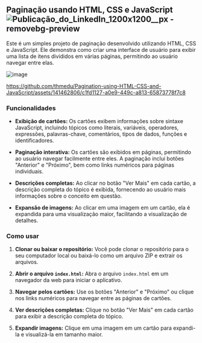 ## Paginação usando HTML, CSS e JavaScript![Publicação_do_LinkedIn_1200x1200__px -removebg-preview](https://github.com/thmedu/Pagination-using-HTML-CSS-and-JavaScript/assets/141462806/4cbb7f9e-f270-4a61-8082-f1b68ac9ed0f) 


Este é um simples projeto de paginação desenvolvido utilizando HTML, CSS e JavaScript. Ele demonstra como criar uma interface de usuário para exibir uma lista de itens divididos em várias páginas, permitindo ao usuário navegar entre elas.

![image](https://github.com/thmedu/Pagination-using-HTML-CSS-and-JavaScript/assets/141462806/854c3064-d941-4fd0-bf74-cec97e8236d2) 


https://github.com/thmedu/Pagination-using-HTML-CSS-and-JavaScript/assets/141462806/c1fd1127-a0e9-449c-a813-65873778f7c8



### Funcionalidades


- **Exibição de cartões:** Os cartões exibem informações sobre sintaxe JavaScript, incluindo tópicos como literais, variáveis, operadores, expressões, palavras-chave, comentários, tipos de dados, funções e identificadores.
  
- **Paginação interativa:** Os cartões são exibidos em páginas, permitindo ao usuário navegar facilmente entre eles. A paginação inclui botões "Anterior" e "Próximo", bem como links numéricos para páginas individuais.
  
- **Descrições completas:** Ao clicar no botão "Ver Mais" em cada cartão, a descrição completa do tópico é exibida, fornecendo ao usuário mais informações sobre o conceito em questão.
  
- **Expansão de imagens:** Ao clicar em uma imagem em um cartão, ela é expandida para uma visualização maior, facilitando a visualização de detalhes.

### Como usar

1. **Clonar ou baixar o repositório:** Você pode clonar o repositório para o seu computador local ou baixá-lo como um arquivo ZIP e extrair os arquivos.
  
2. **Abrir o arquivo `index.html`:** Abra o arquivo `index.html` em um navegador da web para iniciar o aplicativo.
  
3. **Navegar pelos cartões:** Use os botões "Anterior" e "Próximo" ou clique nos links numéricos para navegar entre as páginas de cartões.
  
4. **Ver descrições completas:** Clique no botão "Ver Mais" em cada cartão para exibir a descrição completa do tópico.
  
5. **Expandir imagens:** Clique em uma imagem em um cartão para expandi-la e visualizá-la em tamanho maior.
